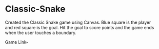 # Classic-Snake
Created the Classic Snake game using Canvas. Blue square is the player and red square is the goal. Hit the goal to score points and the game ends when the user touches a boundary.

Game Link- 
